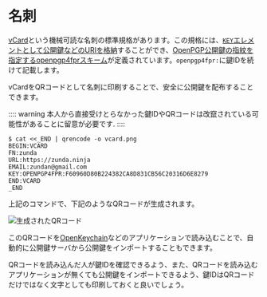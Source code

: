 # 名刺
[vCard](https://ja.wikipedia.org/wiki/VCard)という機械可読な名刺の標準規格があります。この規格には、[`KEY`エレメントとして公開鍵などのURIを格納](https://www.rfc-editor.org/rfc/rfc6350.html#section-6.8.1)することができ、[OpenPGP公開鍵の指紋を指定するopenpgp4fprスキーム](https://metacode.biz/openpgp/openpgp4fpr)が定義されています。`openpgp4fpr:`に鍵IDを続けて記載します。

vCardをQRコードとして名刺に印刷することで、安全に公開鍵を配布することできます。

:::: warning
本人から直接受けとらなかった鍵IDやQRコードは改竄されている可能性があることに留意が必要です.
::::

```shellsession{1-8}
$ cat <<_END | qrencode -o vcard.png
BEGIN:VCARD
FN:zunda
URL:https://zunda.ninja
EMAIL:zundan@gmail.com
KEY:OPENPGP4FPR:F60960D80B224382CA8D831CB56C20316D6E8279
END:VCARD
_END
```

上記のコマンドで、下記のようなQRコードが生成されます。

![生成されたQRコード](/vcard.png)

このQRコードを[OpenKeychain](openKeychain)などのアプリケーションで読み込むことで、自動的に公開鍵サーバから公開鍵をインポートすることもできます。

QRコードを読み込んだ人が鍵IDを確認できるよう、また、QRコードを読み込むアプリケーションが無くても公開鍵をインポートできるよう、鍵IDはQRコードだけではなく文字としても印刷しておくと良いでしょう。
